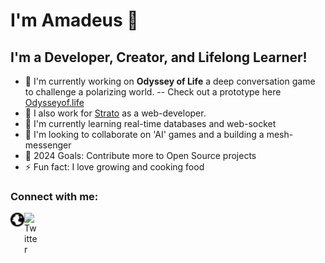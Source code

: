 # I'm Amadeus 👋

## I'm a Developer, Creator, and Lifelong Learner!

- 🔭 I'm currently working on **Odyssey of Life** a deep conversation game to challenge a polarizing world.
 -- Check out a prototype here [Odysseyof.life](https://www.odysseyof.life)
- 🤵 I also work for [Strato](https://www.strato.de) as a web-developer.
- 🌱 I'm currently learning real-time databases and web-socket
- 👯 I'm looking to collaborate on 'AI' games and a building a mesh-messenger
- 🥅 2024 Goals: Contribute more to Open Source projects
- ⚡ Fun fact: I love growing and cooking food 

### Connect with me:

[<img align="left" alt="your-website.com" width="22px" src="https://raw.githubusercontent.com/iconic/open-iconic/master/svg/globe.svg" />][website]
[<img align="left" alt="Twitter" width="22px" src="https://raw.githubusercontent.com/johan/svg-cleanups/master/logos/twitter.svg" />][twitter]

[website]: https://www.kitela.de
[twitter]: https://twitter.com/SalyOcean
